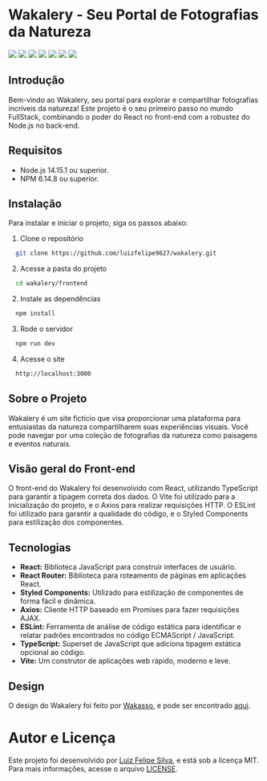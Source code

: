 # Wakalery - Seu Portal de Fotografias da Natureza

<div display="flex">
  <img src="https://img.shields.io/static/v1?label=react&message=18.2.0&color=61DAFB&style=for-the-badge&logo=react"/>
  <img src="https://img.shields.io/static/v1?label=react-router-dom&message=6.21.3&color=CA4245&style=for-the-badge"/>
  <img src="https://img.shields.io/static/v1?label=styled-components&message=6.1.8&color=DB7093&style=for-the-badge"/>
  <img src="https://img.shields.io/static/v1?label=axios&message=1.6.7&color=blue&style=for-the-badge"/>
  <img src="https://img.shields.io/static/v1?label=eslint&message=8.55.0&color=4B32C3&style=for-the-badge"/>
  <img src="https://img.shields.io/static/v1?label=typescript&message=5.2.2&color=3178C6&style=for-the-badge"/>
  <img src="https://img.shields.io/static/v1?label=vite&message=5.0.8&color=FFA500&style=for-the-badge"/>
</div>

## Introdução

Bem-vindo ao Wakalery, seu portal para explorar e compartilhar fotografias incríveis da natureza! Este projeto é o seu primeiro passo no mundo FullStack, combinando o poder do React no front-end com a robustez do Node.js no back-end.

## Requisitos

- Node.js 14.15.1 ou superior.
- NPM 6.14.8 ou superior.

## Instalação

Para instalar e iniciar o projeto, siga os passos abaixo:

1. Clone o repositório

```bash
  git clone https://github.com/luizfelipe9627/wakalery.git
```

2. Acesse a pasta do projeto

```bash
  cd wakalery/frontend
```

2. Instale as dependências

```bash
  npm install
```

3. Rode o servidor

```bash
  npm run dev
```

4. Acesse o site

```bash
  http://localhost:3000
```

## Sobre o Projeto

Wakalery é um site fictício que visa proporcionar uma plataforma para entusiastas da natureza compartilharem suas experiências visuais. Você pode navegar por uma coleção de fotografias da natureza como paisagens e eventos naturais.

## Visão geral do Front-end

O front-end do Wakalery foi desenvolvido com React, utilizando TypeScript para garantir a tipagem correta dos dados. O Vite foi utilizado para a inicialização do projeto, e o Axios para realizar requisições HTTP. O ESLint foi utilizado para garantir a qualidade do código, e o Styled Components para estilização dos componentes.

## Tecnologias

- **React:** Biblioteca JavaScript para construir interfaces de usuário.
- **React Router:** Biblioteca para roteamento de páginas em aplicações React.
- **Styled Components:** Utilizado para estilização de componentes de forma fácil e dinâmica.
- **Axios:** Cliente HTTP baseado em Promises para fazer requisições AJAX.
- **ESLint:** Ferramenta de análise de código estática para identificar e relatar padrões encontrados no código ECMAScript / JavaScript.
- **TypeScript:** Superset de JavaScript que adiciona tipagem estática opcional ao código.
- **Vite:** Um construtor de aplicações web rápido, moderno e leve.

## Design

O design do Wakalery foi feito por [Wakasso](https://www.figma.com/@wakasso), e pode ser encontrado [aqui](https://www.figma.com/community/file/1185746292158267475).

# Autor e Licença

Este projeto foi desenvolvido por [Luiz Felipe Silva](https://github.com/luizfelipe9627), e está sob a licença MIT. Para mais informações, acesse o arquivo [LICENSE](./LICENSE).